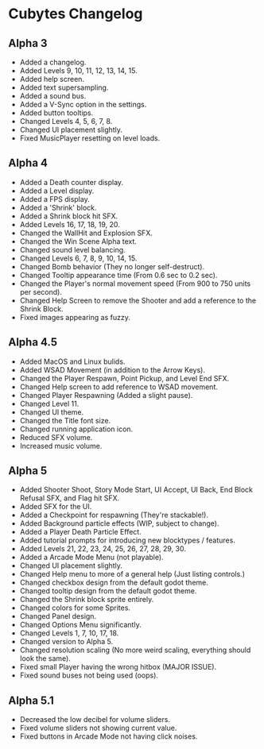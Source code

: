 # Cubytes Changelog

## Alpha 3

- Added a changelog.
- Added Levels 9, 10, 11, 12, 13, 14, 15.
- Added help screen.
- Added text supersampling.
- Added a sound bus.
- Added a V-Sync option in the settings.
- Added button tooltips.
- Changed Levels 4, 5, 6, 7, 8.
- Changed UI placement slightly.
- Fixed MusicPlayer resetting on level loads.

## Alpha 4

- Added a Death counter display.
- Added a Level display.
- Added a FPS display.
- Added a 'Shrink' block.
- Added a Shrink block hit SFX.
- Added Levels 16, 17, 18, 19, 20.
- Changed the WallHit and Explosion SFX.
- Changed the Win Scene Alpha text.
- Changed sound level balancing.
- Changed Levels 6, 7, 8, 9, 10, 14, 15.
- Changed Bomb behavior (They no longer self-destruct).
- Changed Tooltip appearance time (From 0.6 sec to 0.2 sec).
- Changed the Player's normal movement speed (From 900 to 750 units per second).
- Changed Help Screen to remove the Shooter and add a reference to the Shrink Block.
- Fixed images appearing as fuzzy.

## Alpha 4.5

- Added MacOS and Linux bulids.
- Added WSAD Movement (in addition to the Arrow Keys).
- Changed the Player Respawn, Point Pickup, and Level End SFX.
- Changed Help screen to add reference to WSAD movement.
- Changed Player Respawning (Added a slight pause).
- Changed Level 11.
- Changed UI theme.
- Changed the Title font size.
- Changed running application icon.
- Reduced SFX volume.
- Increased music volume.

## Alpha 5

- Added Shooter Shoot, Story Mode Start, UI Accept, UI Back, End Block Refusal SFX, and Flag hit SFX.
- Added SFX for the UI.
- Added a Checkpoint for respawning (They're stackable!).
- Added Background particle effects (WIP, subject to change).
- Added a Player Death Particle Effect.
- Added tutorial prompts for introducing new blocktypes / features.
- Added Levels 21, 22, 23, 24, 25, 26, 27, 28, 29, 30.
- Added a Arcade Mode Menu (not playable).
- Changed UI placement slightly.
- Changed Help menu to more of a general help (Just listing controls.)
- Changed checkbox design from the default godot theme.
- Changed tooltip design from the default godot theme.
- Changed the Shrink block sprite entirely.
- Changed colors for some Sprites.
- Changed Panel design.
- Changed Options Menu significantly.
- Changed Levels 1, 7, 10, 17, 18.
- Changed version to Alpha 5.
- Changed resolution scaling (No more weird scaling, everything should look the same).
- Fixed small Player having the wrong hitbox (MAJOR ISSUE).
- Fixed sound buses not being used (oops).

## Alpha 5.1

- Decreased the low decibel for volume sliders.
- Fixed volume sliders not showing current value.
- Fixed buttons in Arcade Mode not having click noises.